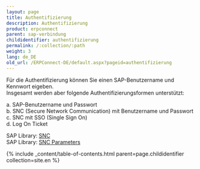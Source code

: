```yaml
---
layout: page
title: Authentifizierung
description: Authentifizierung
product: erpconnect
parent: sap-verbindung
childidentifier: authentifizierung
permalink: /:collection/:path
weight: 3
lang: de_DE
old_url: /ERPConnect-DE/default.aspx?pageid=authentifizierung
---
```


Für die Authentifizierung können Sie einen SAP-Benutzername und Kennwort eigeben.<br> 
Insgesamt werden aber folgende Authentifizierungsformen unterstützt: 

a. SAP-Benutzername und Passwort<br> 
b. SNC (Secure Network Communication) mit Benutzername und Passwort<br> 
c. SNC mit SSO (Single Sign On) <br> 
d. Log On Ticket

SAP Library: [SNC]()<br> 
SAP Library: [SNC Parameters]()<br> 

{% include _content/table-of-contents.html parent=page.childidentifier collection=site.en %}
